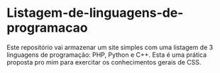 # Listagem-de-linguagens-de-programacao
Este repositório vai armazenar um site simples com uma listagem de 3 linguagens de programação: PHP, Python e C++. Esta é uma prática proposta pro mim para exercitar os conhecimentos gerais de CSS.

